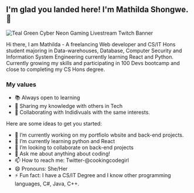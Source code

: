 ##  I'm glad you landed here! I'm Mathilda Shongwe.👋

![Teal Green Cyber Neon Gaming Livestream Twitch Banner](https://user-images.githubusercontent.com/61581315/179812152-d9671d51-e512-426d-8d5b-27680f20653e.png)

Hi there, I am Mathilda - A freelancing Web developer  and CS/IT Hons student  majoring in Data-warehouses, Database, Computer Security and Information System Engineering currently learning React and Python. Currently growing my skills and participating in 100 Devs bootcamp and close to completing my CS Hons degree.

### My values
- 📚 Always open to learning
- 🔮 Sharing my knowledge with others in Tech
- 🙌 Collaborating with Indidivuals with the same interests.



Here are some ideas to get you started:

- 🔭 I’m currently working on my portfiolo wbsite and back-end projects.
- 🌱 I’m currently learning python and React
- 👯 I’m looking to collaborate on back-end projects
- 💬 Ask me about anything about coding!
- 📫 How to reach me: Twitter-@cookingcodegirl
- 😄 Pronouns: She/Her
- ⚡ Fun fact: I have a CS/IT Degree and I know other programming languages, C#, Java, C++.

